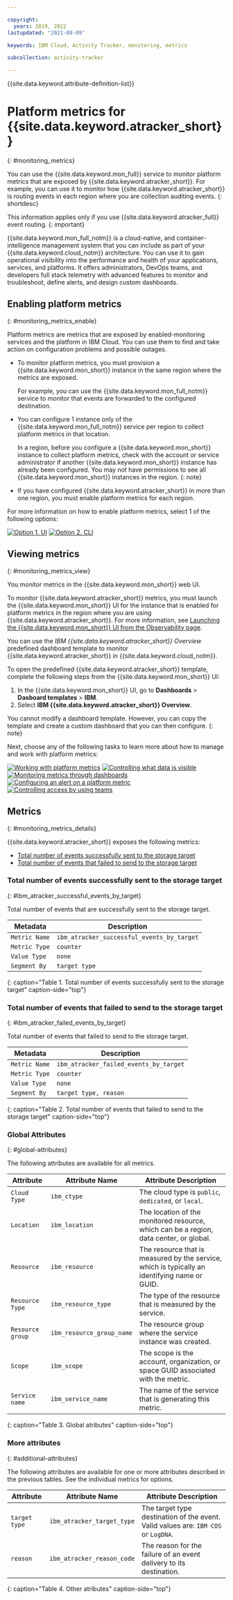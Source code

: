 ```yaml
---

copyright:
  years: 2019, 2022
lastupdated: "2021-08-09"

keywords: IBM Cloud, Activity Tracker, monitoring, metrics

subcollection: activity-tracker

---
```


{{site.data.keyword.attribute-definition-list}}


# Platform metrics for {{site.data.keyword.atracker_short}}
{: #monitoring_metrics}

You can use the {{site.data.keyword.mon_full}} service to monitor platform metrics that are exposed by {{site.data.keyword.atracker_short}}. For example, you can use it to monitor how {{site.data.keyword.atracker_short}} is routing events in each region where you are collection auditing events.
{: shortdesc}


This information applies only if you use {{site.data.keyword.atracker_full}} event routing.
{: important}

{{site.data.keyword.mon_full_notm}} is a cloud-native, and container-intelligence management system that you can include as part of your {{site.data.keyword.cloud_notm}} architecture. You can use it to gain operational visibility into the performance and health of your applications, services, and platforms. It offers administrators, DevOps teams, and developers full stack telemetry with advanced features to monitor and troubleshoot, define alerts, and design custom dashboards. 

## Enabling platform metrics
{: #monitoring_metrics_enable}

Platform metrics are metrics that are exposed by enabled-monitoring services and the platform in IBM Cloud. You can use them to find and take action on configuration problems and possible outages.
- To monitor platform metrics, you must provision a {{site.data.keyword.mon_short}} instance in the same region where the metrics are exposed. 

    For example, you can use the {{site.data.keyword.mon_full_notm}} service to monitor that events are forwarded to the configured destination.

- You can configure 1 instance only of the {{site.data.keyword.mon_full_notm}} service per region to collect platform metrics in that location.

    In a region, before you configure a {{site.data.keyword.mon_short}} instance to collect platform metrics, check with the account or service administrator if another {{site.data.keyword.mon_short}} instance has already been configured. You may not have permissions to see all {{site.data.keyword.mon_short}} instances in the region.
    {: note}

- If you have configured {{site.data.keyword.atracker_short}} in more than one region, you must enable platform metrics for each region.

For more information on how to enable platform metrics, select 1 of the following options:

[![Option 1. UI](images/platform_metrics_option_1.svg)](/docs/monitoring?topic=monitoring-platform_metrics_enabling#platform_metrics_enabling_ui) [![Option 2. CLI](images/platform_metrics_option_2.svg)](/docs/monitoring?topic=monitoring-platform_metrics_enabling#platform_metrics_enabling_cli) 

## Viewing metrics
{: #monitoring_metrics_view}

You monitor metrics in the {{site.data.keyword.mon_short}} web UI. 

To monitor {{site.data.keyword.atracker_short}} metrics, you must launch the {{site.data.keyword.mon_short}} UI for the instance that is enabled for platform metrics in the region where you are using {{site.data.keyword.atracker_short}}. For more information, see [Launching the {{site.data.keyword.mon_short}} UI from the Observability page](/docs/monitoring?topic=monitoring-launch#launch_step2).

You can use the *IBM {{site.data.keyword.atracker_short}} Overview* predefined dashboard template to monitor {{site.data.keyword.atracker_short}} in {{site.data.keyword.cloud_notm}}. 

To open the predefined {{site.data.keyword.atracker_short}} template, complete the following steps from the {{site.data.keyword.mon_short}} UI:

1. In the {{site.data.keyword.mon_short}} UI, go to **Dashboards** &gt; **Dasboard templates** &gt; **IBM**.
2. Select **IBM {{site.data.keyword.atracker_short}} Overview**. 

You cannot modify a dashboard template. However, you can copy the template and create a custom dashboard that you can then configure.
{: note}

Next, choose any of the following tasks to learn more about how to manage and work with platform metrics:

[![Working with platform metrics](images/platform_metrics_task_1.svg)](/docs/monitoring?topic=monitoring-platform_metrics_working) [![Controlling what data is visible](images/platform_metrics_task_2.svg)](/docs/monitoring?topic=monitoring-platform_metrics_working#controlling-what-data-is-visible) [![Monitoring metrics through dashboards](images/platform_metrics_task_3.svg)](/docs/monitoring?topic=monitoring-platform_metrics_working#platform_metrics_working_dash) [![Configuring an alert on a platform metric](images/platform_metrics_task_4.svg)](/docs/monitoring?topic=monitoring-platform_metrics_working#platform_metrics_working_alert) [![Controlling access by using teams](images/platform_metrics_task_5.svg)](/docs/monitoring?topic=monitoring-platform_metrics_working#platform_metrics_working_team) 

## Metrics
{: #monitoring_metrics_details}

{{site.data.keyword.atracker_short}} exposes the following metrics:

- [Total number of events successfully sent to the storage target](/docs/activity-tracker?topic=activity-tracker-monitoring_metrics#ibm_atracker_successful_events_by_target) 
- [Total number of events that failed to send to the storage target](/docs/activity-tracker?topic=activity-tracker-monitoring_metrics#ibm_atracker_failed_events_by_target) 


### Total number of events successfully sent to the storage target
{: #ibm_atracker_successful_events_by_target}

Total number of events that are successfully sent to the storage target.

| Metadata         | Description |
|------------------|-------------|
| `Metric Name`    | `ibm_atracker_successful_events_by_target` |
| `Metric Type`    | `counter` |
| `Value Type`     | `none` |
| `Segment By`     | `target type` |
{: caption="Table 1. Total number of events successfully sent to the storage target" caption-side="top"}

### Total number of events that failed to send to the storage target
{: #ibm_atracker_failed_events_by_target}

Total number of events that failed to send to the storage target.

| Metadata | Description |
|----------|-------------|
| `Metric Name` | `ibm_atracker_failed_events_by_target`|
| `Metric Type` | `counter` |
| `Value Type`  | `none` |
| `Segment By`  | `target type, reason` |
{: caption="Table 2. Total number of events that failed to send to the storage target" caption-side="top"}

### Global Attributes
{: #global-attributes}

The following attributes are available for all metrics.

| Attribute        | Attribute Name            | Attribute Description |
|------------------|---------------------------|-----------------------|
| `Cloud Type`     | `ibm_ctype`               | The cloud type is `public`, `dedicated`, or `local`. |
| `Location`       | `ibm_location`            | The location of the monitored resource, which can be a region, data center, or global. |
| `Resource`       | `ibm_resource`            | The resource that is measured by the service, which is typically an identifying name or GUID. |
| `Resource Type`  | `ibm_resource_type`       | The type of the resource that is measured by the service. |
| `Resource group` | `ibm_resource_group_name` | The resource group where the service instance was created. |
| `Scope`          | `ibm_scope`               | The scope is the account, organization, or space GUID associated with the metric. |
| `Service name`   | `ibm_service_name`        | The name of the service that is generating this metric. |
{: caption="Table 3. Global atributes" caption-side="top"}

### More attributes
{: #additional-attributes}

The following attributes are available for one or more attributes described in the previous tables. See the individual metrics for options.

| Attribute     | Attribute Name             | Attribute Description |
|---------------|----------------------------|-----------------------|
| `target type` | `ibm_atracker_target_type` | The target type destination of the event. Valid values are: `IBM COS` or `LogDNA`. |
| `reason`      | `ibm_atracker_reason_code` | The reason for the failure of an event delivery to its destination. |
{: caption="Table 4. Other atributes" caption-side="top"}
